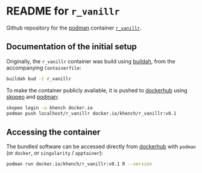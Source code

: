 # README for `r_vanillr`

Github repository for the [podman](https://podman.io/) container [`r_vanillr`](https://hub.docker.com/repository/docker/khench/r_vanillr).

## Documentation of the initial setup

Originally, the `r_vanillr` container was build using [buildah](https://buildah.io/), from the accompanying `Containerfile`:

```sh
buildah bud -t r_vanillr
```

To make the container publicly available, it is pushed to [dockerhub](https://hub.docker.com/r/khench/r_vanillr) using [skopeo](https://github.com/containers/skopeo) and [podman](https://podman.io/):

```sh
skopeo login -u khench docker.io
podman push localhost/r_vanillr docker.io/khench/r_vanillr:v0.1
```

## Accessing the container

The bundled software can be accessed directly from [dockerhub](https://hub.docker.com/r/khench/r_vanillr) with `podman` (or `docker`, or `singularity` / `apptainer`):

```sh
podman run docker.io/khench/r_vanillr:v0.1 R --version
```
